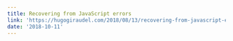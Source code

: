 ```yaml
---
title: Recovering from JavaScript errors
link: 'https://hugogiraudel.com/2018/08/13/recovering-from-javascript-errors/'
date: '2018-10-11'
---
```



